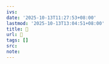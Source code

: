 ```yaml
---
ivs:
date: '2025-10-13T11:27:53+08:00'
lastmod: '2025-10-13T13:04:51+08:00'
title: 󰚘
url: 󰚘
tags: []
src:
note:
---
```

